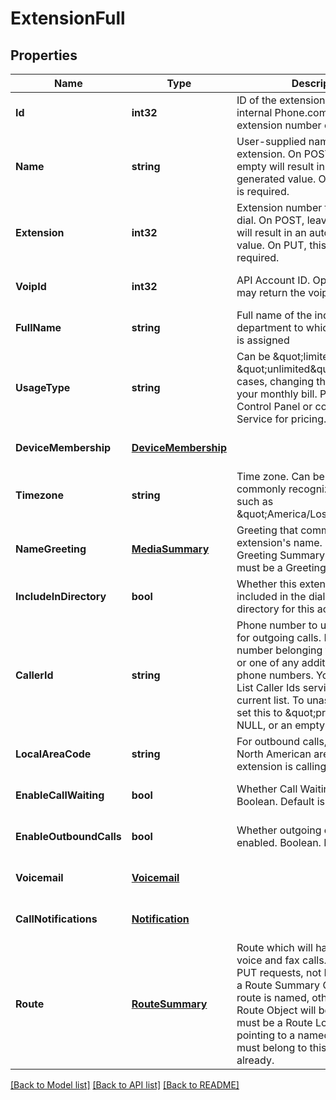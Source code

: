 # ExtensionFull

## Properties
Name | Type | Description | Notes
------------ | ------------- | ------------- | -------------
**Id** | **int32** | ID of the extension. This is the internal Phone.com ID, not the extension number callers may dial. | [optional] [default to null]
**Name** | **string** | User-supplied name for the extension. On POST, leaving this empty will result in an auto-generated value. On PUT, this field is required. | [optional] [default to null]
**Extension** | **int32** | Extension number that callers may dial. On POST, leaving this empty will result in an auto-generated value. On PUT, this field is required. | [optional] [default to null]
**VoipId** | **int32** | API Account ID. Optional, object may return the voip_id. | [optional] [default to null]
**FullName** | **string** | Full name of the individual or department to which this extension is assigned | [optional] [default to null]
**UsageType** | **string** | Can be \&quot;limited\&quot; or \&quot;unlimited\&quot;. In most cases, changing this will affect your monthly bill. Please see our Control Panel or contact Customer Service for pricing. | [optional] [default to null]
**DeviceMembership** | [**DeviceMembership**](DeviceMembership.md) |  | [optional] [default to null]
**Timezone** | **string** | Time zone. Can be in any commonly recognized format, such as \&quot;America/Los_Angeles\&quot;. | [optional] [default to null]
**NameGreeting** | [**MediaSummary**](MediaSummary.md) | Greeting that communicates the extension&#39;s name. Output is a Greeting Summary Object. Input must be a Greeting Lookup Object. | [optional] [default to null]
**IncludeInDirectory** | **bool** | Whether this extension should be included in the dial-by-name directory for this account. Boolean. | [optional] [default to null]
**CallerId** | **string** | Phone number to use as Caller ID for outgoing calls. Must be a phone number belonging to this account, or one of any additional authorized phone numbers. You can use our List Caller Ids service to see a current list. To unassign, you may set this to \&quot;private\&quot;, NULL, or an empty string. | [optional] [default to null]
**LocalAreaCode** | **string** | For outbound calls, this is the North American area code that this extension is calling from. | [optional] [default to null]
**EnableCallWaiting** | **bool** | Whether Call Waiting is enabled. Boolean. Default is TRUE. | [optional] [default to null]
**EnableOutboundCalls** | **bool** | Whether outgoing calls are enabled. Boolean. Default is TRUE. | [optional] [default to null]
**Voicemail** | [**Voicemail**](Voicemail.md) |  | [optional] [default to null]
**CallNotifications** | [**Notification**](Notification.md) |  | [optional] [default to null]
**Route** | [**RouteSummary**](RouteSummary.md) | Route which will handle incoming voice and fax calls. Only valid on PUT requests, not POST. Output is a Route Summary Object if the route is named, otherwise the Full Route Object will be shown. Input must be a Route Lookup Object pointing to a named route. Route must belong to this extension already. | [optional] [default to null]

[[Back to Model list]](../README.md#documentation-for-models) [[Back to API list]](../README.md#documentation-for-api-endpoints) [[Back to README]](../README.md)


